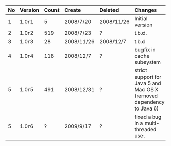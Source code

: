 | **No** | **Version** | **Count** | **Create** | **Deleted** | **Changes** |
|:-------|:------------|:----------|:-----------|:------------|:------------|
| 1 | 1.0r1 | 5 | 2008/7/20| 2008/11/26 | Initial version |
| 2 | 1.0r2 | 519 | 2008/7/23 | ? | t.b.d. |
| 3 | 1.0r3 | 28 | 2008/11/26 | 2008/12/7 | t.b.d |
| 4 | 1.0r4 | 118 | 2008/12/7 | ? | bugfix in cache subsystem |
| 5 | 1.0r5 | 491 | 2008/12/31 | ? | strict support for Java 5 and Mac OS X (removed dependency to Java 6)  |
| 5 | 1.0r6 | ? | 2009/9/17 | ? | fixed a bug in a multi-threaded use. |